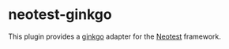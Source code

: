 # neotest-ginkgo
This plugin provides a [ginkgo](https://github.com/onsi/ginkgo) adapter for the [Neotest](https://github.com/nvim-neotest/neotest) framework.
